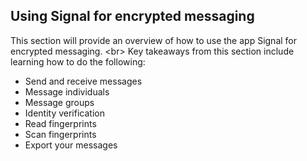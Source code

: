 
## Using Signal for encrypted messaging

This section will provide an overview of how to use the app Signal for encrypted messaging.
&lt;br&gt;
Key takeaways from this section include learning how to do the following:
 - Send and receive messages
 - Message individuals
 - Message groups
 - Identity verification
 - Read fingerprints
 - Scan fingerprints
 - Export your messages
